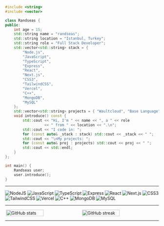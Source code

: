 ```cpp
#include <string>
#include <vector>

class Randseas {
public:
    int age = 15;
    std::string name = "randseas";
    std::string location = "Istanbul, Turkey";
    std::string role = "Full Stack Developer";
    std::vector<std::string> stack = {
        "Node.js", 
        "JavaScript", 
        "TypeScript", 
        "Express", 
        "React", 
        "Next.js", 
        "CSS3", 
        "TailwindCSS", 
        "Vercel", 
        "C++", 
        "MongoDB", 
        "MySQL"
    };
    std::vector<std::string> projects = { "Waultcloud", "Base Language" };
    void introduce() const {
        std::cout << "Hi, I'm " << name << ", a " << role 
                  << " from " << location << ".\n";
        std::cout << "I code in: ";
        for (const auto& _stack : stack) std::cout << _stack << " ";
        std::cout << "\nMy projects: ";
        for (const auto& proj : projects) std::cout << proj << " ";
        std::cout << std::endl;
    }
};

int main() {
    Randseas user;
    user.introduce();
}
```

---

![NodeJS](https://img.shields.io/badge/node.js-6DA55F?style=for-the-badge&logo=node.js&logoColor=white)
![JavaScript](https://img.shields.io/badge/javascript-%23323330.svg?style=for-the-badge&logo=javascript&logoColor=%23F7DF1E)
![TypeScript](https://img.shields.io/badge/typescript-%23007ACC.svg?style=for-the-badge&logo=typescript&logoColor=white) 
![Express](https://img.shields.io/badge/express-0c0c0c?style=for-the-badge&logo=express&logoColor=white)
![React](https://img.shields.io/badge/react-%2320232a.svg?style=for-the-badge&logo=react&logoColor=%2361DAFB)
![Next.js](https://img.shields.io/badge/next.js-000000?style=for-the-badge&logo=next.js&logoColor=white)
![CSS3](https://img.shields.io/badge/css3-2465f1?style=for-the-badge&logo=css&logoColor=white)
![TailwindCSS](https://img.shields.io/badge/tailwindcss-00bcff?style=for-the-badge&logo=tailwindcss&logoColor=white)
![Vercel](https://img.shields.io/badge/vercel-%23000000.svg?style=for-the-badge&logo=vercel&logoColor=white)
![C++](https://img.shields.io/badge/C++-05122A?style=for-the-badge&logo=cplusplus&logoColor=white)
![MongoDB](https://img.shields.io/badge/MongoDB-%234ea94b.svg?style=for-the-badge&logo=mongodb&logoColor=white)
![MySQL](https://img.shields.io/badge/mysql-4479A1.svg?style=for-the-badge&logo=mysql&logoColor=white)

---

<div style="display: flex !important; flex-direction: row !important; gap: 0px !important; width: 100% !important; align-items: flex-start !important; justify-content: center !important; flex-wrap: nowrap !important;">
  <img style="width: 49.5% !important;" src="https://github-readme-stats.vercel.app/api?username=randseas&show_icons=true&hide_border=true&theme=radical" alt="GitHub stats" />
  <img style="width: 49.5% !important;" src="https://github-readme-streak-stats.herokuapp.com?user=randseas&show_icons=true&theme=radical&hide_border=true" alt="GitHub streak" />
</div>

---
